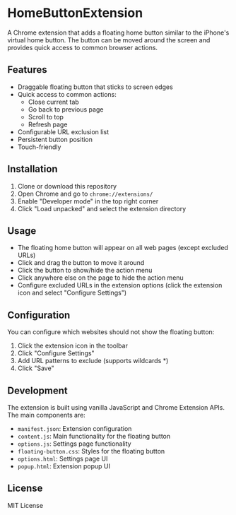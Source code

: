 # HomeButtonExtension

A Chrome extension that adds a floating home button similar to the iPhone's virtual home button. The button can be moved around the screen and provides quick access to common browser actions.

## Features

- Draggable floating button that sticks to screen edges
- Quick access to common actions:
  - Close current tab
  - Go back to previous page
  - Scroll to top
  - Refresh page
- Configurable URL exclusion list
- Persistent button position
- Touch-friendly

## Installation

1. Clone or download this repository
2. Open Chrome and go to `chrome://extensions/`
3. Enable "Developer mode" in the top right corner
4. Click "Load unpacked" and select the extension directory

## Usage

- The floating home button will appear on all web pages (except excluded URLs)
- Click and drag the button to move it around
- Click the button to show/hide the action menu
- Click anywhere else on the page to hide the action menu
- Configure excluded URLs in the extension options (click the extension icon and select "Configure Settings")

## Configuration

You can configure which websites should not show the floating button:

1. Click the extension icon in the toolbar
2. Click "Configure Settings"
3. Add URL patterns to exclude (supports wildcards *)
4. Click "Save"

## Development

The extension is built using vanilla JavaScript and Chrome Extension APIs. The main components are:

- `manifest.json`: Extension configuration
- `content.js`: Main functionality for the floating button
- `options.js`: Settings page functionality
- `floating-button.css`: Styles for the floating button
- `options.html`: Settings page UI
- `popup.html`: Extension popup UI

## License

MIT License 